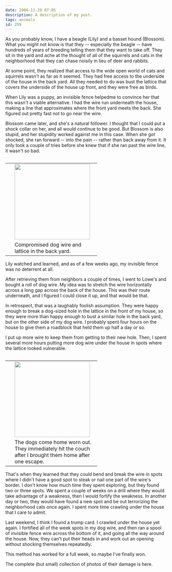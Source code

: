 ```yaml
---
date: 2006-11-20 07:05
description: A description of my post.
tags: animals
id: 259
---
```

As you probably know, I have a beagle (Lily) and a basset hound (Blossom).  What you might not know is that they -- especially the beagle -- have hundreds of years of breeding telling them that they want to take off.  They sit in the yard and ache at the thought of all of the squirrels and cats in the neighborhood that they can chase noisily in lieu of deer and rabbits.

At some point, they realized that access to the wide open world of cats and squirrels wasn't as far as it seemed.  They had free access to the underside of the house in the back yard.  All they needed to do was bust the lattice that covers the underside of the house up front, and they were free as birds.
<!--more-->
When Lily was a puppy, an invisible fence helpedme to convince her that this wasn't a viable alternative.  I had the wire run underneath the house, making a line  that approximates where the front yard meets the back.  She figured out pretty fast not to go near the wire.

Blossom came later, and she's a natural follower.  I thought that I could put a shock collar on her, and all would continue to be good.  But Blossom is also stupid, and her stupidity worked against me in this case.  When she got shocked, she ran forward -- into the pain -- rather than back away from it.  It only took a couple of tries before she knew that if she ran past the wire line, it wasn't so bad.

<table cellpadding="2" align="right"><tr><td width="5" rowspan="2"><spacer type="block" width="5" height="1"></td><td width="250" ><img src="/img/gal/023%20-%20Dog%20Escapes/resIMG_20061107_0615.JPG" width="235"></td></tr><tr><td class="caption" width="250">Compromised dog wire and lattice in the back yard.</td></tr></table>

Lily watched and learned, and as of a few weeks ago, my invisible fence was no deterrent at all.

After retrieving them from neighbors a couple of times, I went to Lowe's and bought a roll of dog wire.  My idea was to stretch the wire horizontally across a long gap across the back of the house.  This was their route underneath, and I figured I could close it up, and that would be that.

In retrospect, that was a laughably foolish assumption.  They were happy enough to break a dog-sized hole in the lattice in the front of my house, so they were more than happy enough to bust a similar hole in the back yard, but on the other side of my dog wire.  I probably spent four hours on the house to give them a roadblock that held them up half a day or so.

I put up more wire to keep them from getting to their new hole.  Then, I spent several more hours putting more dog wire under the house in spots where the lattice looked vulnerable.

<table cellpadding="2" align="right"><tr><td width="5" rowspan="2"><spacer type="block" width="5" height="1"></td><td width="250" ><img src="/img/gal/023%20-%20Dog%20Escapes/resIMG_20061107_0614.JPG" width="235"></td></tr><tr><td class="caption" width="250">The dogs come home worn out.  They immediately hit the couch after I brought them home after one escape.</td></tr></table>

That's when they learned that they could bend and break the wire in spots where I didn't have a good spot to steak or nail one part of the wire's border.  I don't know how much time they spent exploring, but they found two or three spots.  We spent a couple of weeks on a drill where they would take advantage of a weakness, then I would fortify the weakness.  In another day or two, they would have found a new spot and be out terrorizing the neighborhood cats once again.  I spent more time crawling under the house that I care to admit.

Last weekend, I think I found a trump card.  I crawled under the house yet again.  I fortified all of the week spots in my dog wire, and then ran a spool of invisible fence wire across the bottom of it, and going all the way around the house.  Now, they can't put their heads in and work out an opening without shocking themselves repeatedly.

This method has worked for a full week, so maybe I've finally won.

The complete (but small) collection of photos of their damage is<a onclick="window.open('/pg3.php?spgmGal=023%20-%20Dog%20Escapes','023DogEscapes','width=1024, height=768, toolbar=no, location = no, directories=no, menubar=no, resizable=yes, scrollbars=no');" onmouseover="chgImg ('i023DogEscapes','img023DogEscapesRed');" onmouseout="chgImg ('i023DogEscapes','img023DogEscapes');" >
here</a>.



